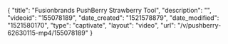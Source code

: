 {
    "title": "Fusionbrands PushBerry Strawberry Tool",
    "description": "",
    "videoid": "155078189",
    "date_created": "1521578879",
    "date_modified": "1521580170",
    "type": "captivate",
    "layout": "video",
    "url": "\/v\/pushberry-62630115-mp4\/155078189"
}